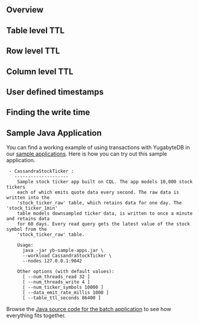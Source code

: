 
## Overview

## Table level TTL

## Row level TTL

## Column level TTL

## User defined timestamps

## Finding the write time

## Sample Java Application

You can find a working example of using transactions with YugabyteDB in our [sample applications](../../../quick-start/run-sample-apps/). Here is how you can try out this sample application.

```
 - CassandraStockTicker :
   --------------------
    Sample stock ticker app built on CQL. The app models 10,000 stock tickers
    each of which emits quote data every second. The raw data is written into the
    'stock_ticker_raw' table, which retains data for one day. The 'stock_ticker_1min'
    table models downsampled ticker data, is written to once a minute and retains data
    for 60 days. Every read query gets the latest value of the stock symbol from the
    'stock_ticker_raw' table.

    Usage:
      java -jar yb-sample-apps.jar \
      --workload CassandraStockTicker \
      --nodes 127.0.0.1:9042

    Other options (with default values):
      [ --num_threads_read 32 ]
      [ --num_threads_write 4 ]
      [ --num_ticker_symbols 10000 ]
      [ --data_emit_rate_millis 1000 ]
      [ --table_ttl_seconds 86400 ]
```


Browse the [Java source code for the batch application](https://github.com/yugabyte/yugabyte-db/blob/master/java/yb-loadtester/src/main/java/com/yugabyte/sample/apps/CassandraStockTicker.java) to see how everything fits together.
